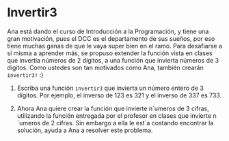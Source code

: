 # Invertir3
Ana está dando el curso de Introducción a la Programación, y tiene una gran motivación, pues el DCC es el departamento de sus sueños, por eso tiene muchas ganas de que le vaya super bien en el ramo. Para desafiarse a sí misma a aprender más, se propuso extender la función vista en clases que invertía números de 2 dígitos, a una función que invierta números de 3 dígitos. Como ustedes son tan motivados como Ana, también crearán `invertir3!` :)

1. Escriba una función `invertir3` que invierta un número entero de 3 dígitos. Por ejemplo, el inverso de 123 es 321 y el inverso de 337 es 733.

2. Ahora Ana quiere crear la función que invierte n´umeros de 3 cifras,
utilizando la función entregada por el profesor en clases que invierte n´umeros
de 2 cifras. Sin embargo a ella le est´a costando encontrar la solución, ayuda a
Ana a resolver este problema.




